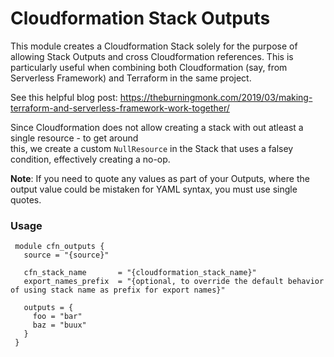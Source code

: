 # Cloudformation Stack Outputs

This module creates a Cloudformation Stack solely for the purpose of allowing Stack Outputs and cross Cloudformation references. This is particularly useful when combining both Cloudformation (say, from Serverless Framework) and Terraform in the same project.

See this helpful blog post: https://theburningmonk.com/2019/03/making-terraform-and-serverless-framework-work-together/

Since Cloudformation does not allow creating a stack with out atleast a single resource - to get around  
this, we create a custom `NullResource` in the Stack that uses a falsey condition, effectively creating a no-op.

**Note**: If you need to quote any values as part of your Outputs, where the output value could be mistaken for YAML syntax, you must use single quotes.

### Usage

     module cfn_outputs {
       source = "{source}"

       cfn_stack_name       = "{cloudformation_stack_name}"
       export_names_prefix  = "{optional, to override the default behavior of using stack name as prefix for export names}"

       outputs = {
         foo = "bar"
         baz = "buux"
       }
     }
